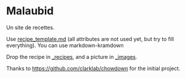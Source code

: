 # Malaubid

Un site de recettes.

Use [recipe_template.md](../recipe_template.md) (all attributes are not used yet, but try to fill everything). You can use markdown-kramdown

Drop the recipe in [_recipes](../_recipes/), and a picture in [_images](../_images).



Thanks to https://github.com/clarklab/chowdown for the initial project.